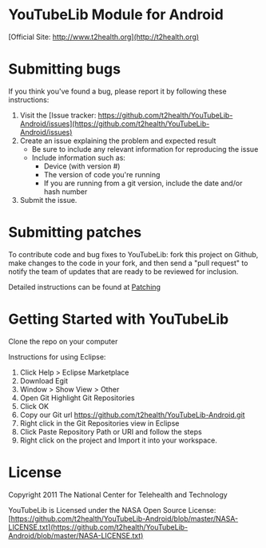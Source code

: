 YouTubeLib Module for Android
===============

[Official Site: http://www.t2health.org](http://t2health.org)


Submitting bugs
===============
If you think you've found a bug, please report it by following these instructions:  

1. Visit the [Issue tracker: https://github.com/t2health/YouTubeLib-Android/issues](https://github.com/t2health/YouTubeLib-Android/issues)
2. Create an issue explaining the problem and expected result
    - Be sure to include any relevant information for reproducing the issue
    - Include information such as:
        * Device (with version #)
        * The version of code you're running
        * If you are running from a git version, include the date and/or hash number
3. Submit the issue.

Submitting patches
==================
To contribute code and bug fixes to YouTubeLib: fork this project on Github, make changes to the code in your fork, 
and then send a "pull request" to notify the team of updates that are ready to be reviewed for inclusion.

Detailed instructions can be found at [Patching](https://gist.github.com/1507418)

Getting Started with YouTubeLib
==============================================
Clone the repo on your computer

Instructions for using Eclipse:

1. Click Help > Eclipse Marketplace
2. Download Egit
3. Window > Show View > Other
4. Open Git Highlight Git Repositories
5. Click OK
6. Copy our Git url https://github.com/t2health/YouTubeLib-Android.git
7. Right click in the Git Repositories view in Eclipse
8. Click Paste Repository Path or URI and follow the steps
9. Right click on the project and Import it into your workspace.

License
==============================================
Copyright 2011 The National Center for Telehealth and Technology

YouTubeLib is Licensed under the NASA Open Source License: [https://github.com/t2health/YouTubeLib-Android/blob/master/NASA-LICENSE.txt](https://github.com/t2health/YouTubeLib-Android/blob/master/NASA-LICENSE.txt)